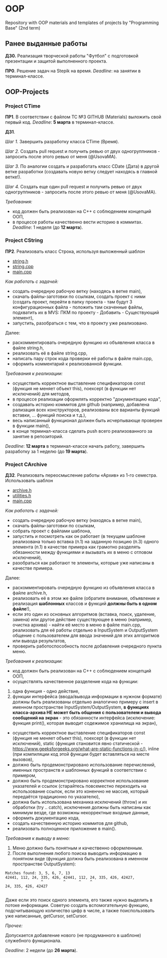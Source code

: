 # OOP
Repository with OOP materials and templates of projects by "Programming Base" (2nd term)

## Ранее выданные работы

**ДЗ0.** Реализация творческой работы "Футбол" с подготовкой презентации и защитой выполненного проекта.

**ПР0**. Решение задач на Stepik на время. 
*Deadline*: на занятии в терминал-классе.

## OOP-Projects

### Project CTime

**ПР1**. В соответствии с файлом TC №3 GITHUB (Materials) выложить свой первый код. 
*Deadline*: **5 марта** в терминал-классе.

**ДЗ1**.

*Шаг 1.* Завершить разработку класса CTime (Время).

*Шаг 2.* Создать pull request и получить ревью от двух одногруппников - запросить после этого ревью от меня (@UsovaMA).

*Шаг 3.* По аналогии создать и разработать класс CDate (Дата) в другой ветке разработки (создавать новую ветку следует находясь в главной ветке!).

*Шаг 4.* Создать еще один pull request и получить ревью от двух одногруппников - запросить после этого ревью от меня (@UsovaMA).

*Требования:*
* код должен быть реализован на С++ с соблюдением концепций ООП,
* в процессе работы качественно вести историю в коммитах.
*Deadline*: 1 неделя (до **12 марта**).

### Project CString

**ПР2**. Реализовать класс Строка, используя выложенный шаблон
* [string.h](https://github.com/UsovaMA/OOP/blob/main/OOP-Projects/CString/string.h)
* [string.cpp](https://github.com/UsovaMA/OOP/blob/main/OOP-Projects/CString/string.cpp)
* [main.cpp](https://github.com/UsovaMA/OOP/blob/main/OOP-Projects/CString/main.cpp)

*Как работать с задачей:*
* создать очередную рабочую ветку (находясь в ветке main),
* скачать файлы-заготовки по ссылкам, создать проект с ними (создать проект, перейти в папку проекта - там будут 3 конфигурационных файла - положить там скаченные файлы, подхватить их в MVS: ПКМ по проекту - Добавить - Существующий элемент),
* запустить, разобраться с тем, что в проекту уже реализовано.

Далее:
* раскомментировать очередную функцию из объявления класса в файле string.h,
* реализовать её в файле string.cpp,
* написать пару строк кода проверки её работы в файле main.cpp,
* оформить комментарий к реализованной функции.

*Требования к реализации:*
* осуществить корректное выставление спецификаторов const (функция не меняет объект this), noexcept (в функции нет исключений) для методов,
* в процессе реализации оформлять корректно "документацию кода",
* создавать историю коммитов для github (например, добавлена рализация всех конструкторов, реализованы все варианты функций вставки, ... функций поиска и т.д.),
* весь написанный функционал должен быть исчерпывающе проверен в функции main(),
* в конце терминал-класса сделать push всего реализованного за занятие в репозиторий. 

*Deadline*: **12 марта** в терминал-классе начать работу, завершить разработку за 1 неделю (до **19 марта**).

### Project CArchive

**ДЗ2**. Реализовать переосмысление работы «Архив» из 1-го семестра. Использовать шаблон
* [archive.h](https://github.com/UsovaMA/OOP/blob/main/OOP-Projects/TArchive/archive.h)
* [utilities.h](https://github.com/UsovaMA/OOP/blob/main/OOP-Projects/TArchive/utilities.h)
* [main.cpp](https://github.com/UsovaMA/OOP/blob/main/OOP-Projects/TArchive/main.cpp)

*Как работать с задачей:*
* создать очередную рабочую ветку (находясь в ветке main),
* скачать файлы-заготовки по ссылкам,
* собрать проект с файлами шаблона,
* запустить и посмотреть как он работает (в текущем шаблоне реализована только вставка (п.1) на заданную позицию (п.3) одного элемента (п.1) в качестве примера как грамотно разделять обязанности между функциями и вызывать их в меню с отловом исключений),
* разобраться как работают те элементы, которые уже написаны в качестве примера.

Далее:
* раскомментировать очередную функцию из объявления класса в файле archive.h,
* реализовать её в этом же файле (обратите внимание, объявление и реализация **шаблонных** классов и функций **должны быть в одном файле**!),
* если это один из основных алгоритмов (вставка, поиск, удаление, замена) или другое действие существующее в меню (например, очистка архива) - найти её место в меню в файле main.cpp, реализовать для её работы отдельно в InputSystem и OutputSystem общение с пользователем для ввода значений для этих алгоритмов или вывода результатов,
* проверить работоспособность  после добавления очередного пункта меню.

*Требования к реализации:*
* код должен быть реализован на С++ с соблюдением концепций ООП,
* осуществлять качественное разделение кода на функции:
1. одна функция - одно действие,
2. функции интерфейса (ввода/вывода информации в нужном формате) должны быть реализованы отдельно аналогично примеру с insert в именном пространстве InputSystem/OutputSystem, **в функциях класса-архива НЕ может быть общения с пользователем и вывода сообщений на экран** - это обязанности интерфейса (исключение: функция print(), которая выводит содежимое хранилища на экран),
* осуществить корректное выставление спецификаторов const (функция не меняет объект this), noexcept (в функции нет исключений), static (функция становится явно статической - https://www.geeksforgeeks.org/what-are-static-functions-in-c/), inline (при компиляции код этой функции будет вставляться на месте вызовов),
* должно быть продемонстрировано использование перечислений, именных пространств и шаблонных функций в соответствии с примером,
* должно быть продемонстрировано корректное использование указателей и ссылок (старайтесь повсеместно переходить на использование ссылок, если это коненчно не массив, который передаётся традиционно по указателю),
* должна быть использована механика исключений (throw) и их обработки (try .. catch), исключения должны быть написаны как минимум везде, где возможны некорректные входные данные,
* оформить документацию кода,
* создать качественную историю коммитов для github,
* реализовать полноценное приложение в main(). 

*Требования к выводу в меню:*
1. Меню должно быть понятным и качественно оформленным.
2. После выполнения любого поиска выводить информацию в понятном виде (функция должна быть реализована в именном пространстве OutputSystem):
```
Matches found: 3, 5, 6, 7, 13
42441, 112, 24, 335, 426, 42441, 112, 24, 335, 426, 42427,
                ^         ^      ^    ^               
24, 335, 426, 42427
         ^
```        
Даже если это поиск одного элемента, его также нужно выделить в потоке информации. Советую создать вспомогательную функцию, подсчитывающую количество цифр в числе, а также поиспользовать уже написанные, getCursor, setCursor.

*Прочее:*

Допускается добавление нового (не продуманного в шаблоне) служебного функционала.

*Deadline*: 2 недели (до **26 марта**).
